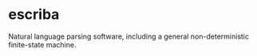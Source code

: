 # escriba
Natural language parsing software, including a general non-deterministic finite-state machine.
